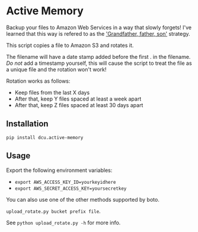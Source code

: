 Active Memory
=============

Backup your files to Amazon Web Services in a way that slowly forgets! I've learned that this way is refered to as the ['Grandfather, father, son'](http://en.wikipedia.org/wiki/Backup_rotation_scheme#Grandfather-father-son) strategy.

This script copies a file to Amazon S3 and rotates it.

The filename will have a date stamp added before the first . in the filename. *Do not* add a timestamp yourself, this will cause the script to treat the file as a unique file and the rotation won't work!

Rotation works as follows:
- Keep files from the last X days
- After that, keep Y files spaced at least a week apart
- After that, keep Z files spaced at least 30 days apart


## Installation

`pip install dcu.active-memory`

## Usage

Export the following environment variables:
- `export AWS_ACCESS_KEY_ID=yourkeyidhere`
- `export AWS_SECRET_ACCESS_KEY=yoursecretkey`

You can also use one of the other methods supported by boto.

`upload_rotate.py bucket prefix file`.

See `python upload_rotate.py -h` for more info.
